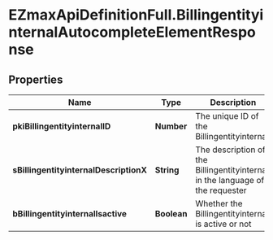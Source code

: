 # EZmaxApiDefinitionFull.BillingentityinternalAutocompleteElementResponse

## Properties

Name | Type | Description | Notes
------------ | ------------- | ------------- | -------------
**pkiBillingentityinternalID** | **Number** | The unique ID of the Billingentityinternal. | 
**sBillingentityinternalDescriptionX** | **String** | The description of the Billingentityinternal in the language of the requester | 
**bBillingentityinternalIsactive** | **Boolean** | Whether the Billingentityinternal is active or not | 


